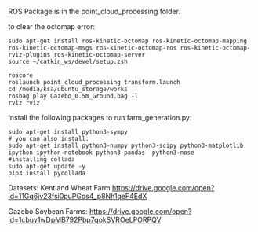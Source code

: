 ROS Package is in the point_cloud_processing folder.

to clear the octomap error:
```
sudo apt-get install ros-kinetic-octomap ros-kinetic-octomap-mapping ros-kinetic-octomap-msgs ros-kinetic-octomap-ros ros-kinetic-octomap-rviz-plugins ros-kinetic-octomap-server
source ~/catkin_ws/devel/setup.zsh 

roscore
roslaunch point_cloud_processing transform.launch
cd /media/ksa/ubuntu_storage/works
rosbag play Gazebo_0.5m_Ground.bag -l
rviz rviz
```

Install the following packages to run farm_generation.py:
```
sudo apt-get install python3-sympy
# you can also install:
sudo apt-get install python3-numpy python3-scipy python3-matplotlib ipython ipython-notebook python3-pandas  python3-nose
#installing collada
sudo apt-get update -y
pip3 install pycollada
```


Datasets:
Kentland Wheat Farm
https://drive.google.com/open?id=11Gq6jv23fsi0puPGos4_p8Nh1qeF4EdX

Gazebo Soybean Farms:
https://drive.google.com/open?id=1cbuy1wDpMB792Pbp7qokSVROeLPORPQV
